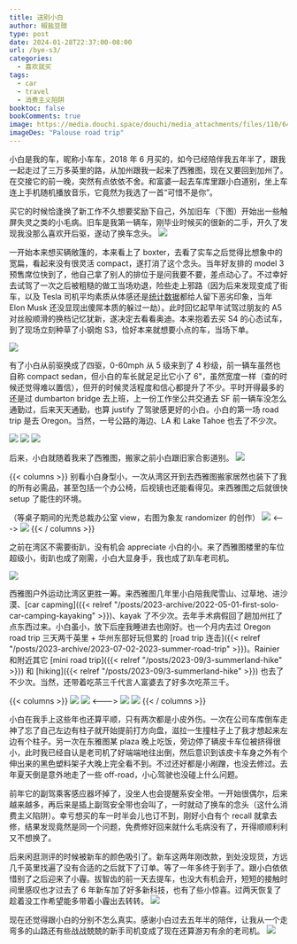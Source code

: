 ```yaml
---
title: 送别小白
author: 椒盐豆豉
type: post
date: 2024-01-28T22:37:00-08:00
url: /bye-s3/
categories:
  - 喜欢就买
tags:
  - car
  - travel
  - 消费主义陷阱
booktoc: false
bookComments: true
image: https://media.douchi.space/douchi/media_attachments/files/110/648/105/053/431/067/original/66393d5e17d07c78.png
imageDes: "Palouse road trip"
---
```


小白是我的车，昵称小车车，2018 年 6 月买的，如今已经陪伴我五年半了，跟我一起走过了三万多英里的路，从加州跟我一起来了西雅图，现在又要回到加州了。在交接它的前一晚，突然有点依依不舍。和富婆一起去车库里跟小白道别，坐上车连上手机随机播放音乐，它竟然为我选了一首“可惜不是你”。

<!--more-->

买它的时候恰逢换了新工作不久想要奖励下自己，外加旧车（下图）开始出一些触屏失灵之类的小毛病。旧车是我第一辆车，刚毕业时候买的很新的二手，开久了发现我没那么喜欢开后驱，遂动了换车念头。
![](https://media.douchi.space/douchi/media_attachments/files/111/837/984/968/374/131/original/82fa52945ea1cbc9.jpg)

一开始本来想买辆敞篷的，本来看上了 boxter，去看了实车之后觉得比想象中的宽扁，看起来没有很灵活 compact，遂打消了这个念头。当年好友排的 model 3 预售席位快到了，他自己拿了别人的排位于是问我要不要，差点动心了。不过幸好去试驾了一次之后被粗糙的做工当场劝退，险些走上邪路（因为后来发现变成了街车，以及 Tesla 司机平均素质从体感还是[统计数据](https://t.me/mtfront/2980)都给人留下恶劣印象，当年 Elon Musk 还没显现出傻屌本质的躲过一劫）。此时回忆起早年试驾过朋友的 A5 对丝般顺滑的换档记忆犹新，遂决定去看看奥迪。本来抱着去买 S4 的心态试车，到了现场立刻种草了小钢炮 S3，恰好本来就想要小点的车，当场下单。

![](https://media.douchi.space/douchi/media_attachments/files/111/838/030/349/527/859/original/f1f56c772e382db2.png)

有了小白从前驱换成了四驱，0-60mph 从 5 级来到了 4 秒级，前一辆车虽然也自称 compact sedan，但小白的车长就足足比它小了 6"，虽然宽度一样（查的时候还觉得难以置信），但开的时候灵活程度和信心都提升了不少。平时开得最多的还是过 dumbarton bridge 去上班，上一份工作坐公共交通去 SF 前一辆车没怎么通勤过，后来天天通勤，也算 justify 了驾驶感更好的小白。小白的第一场 road trip 是去 Oregon。当然，一号公路的海边、LA 和 Lake Tahoe 也去了不少次。

![](https://media.douchi.space/douchi/media_attachments/files/111/838/055/876/126/458/original/a0cf584334228c40.png)
![](https://media.douchi.space/douchi/media_attachments/files/111/838/058/710/027/742/original/e5a5c0008fe0690f.png)
![](https://media.douchi.space/douchi/media_attachments/files/111/840/617/521/484/222/original/1d935e5f3f116e9e.png)

后来，小白就随着我来了西雅图，搬家之前小白跟旧家合影道别。
![](https://media.douchi.space/douchi/media_attachments/files/111/840/684/817/093/080/original/d63b5f3f693f0c9b.png)

{{< columns >}}
别看小白身型小，一次从湾区开到去西雅图搬家居然也装下了我的所有必需品，甚至包括一个办公椅，后视镜也还能看得见。来西雅图之后就很快 setup 了能住的环境。

（等桌子期间的光秃总裁办公室 view，右图为象友 randomizer 的创作）
![](https://media.douchi.space/douchi/media_attachments/files/111/846/452/383/878/910/original/6d4a9bd666c02aba.png)
<--->
![](https://media.douchi.space/douchi/media_attachments/files/107/363/338/119/275/273/original/30fcc7f51597bd53.png)
{{< / columns >}}

之前在湾区不需要街趴，没有机会 appreciate 小白的小。来了西雅图楼里的车位超级小，街趴也成了刚需，小白大显身手，我也成了趴车老司机。

![](https://media.douchi.space/douchi/media_attachments/files/109/248/550/139/351/301/original/1c2bc76c71a5bf71.png)

西雅图户外运动比湾区更胜一筹。来西雅图几年里小白陪我爬雪山、过草地、进沙漠、[car capming]({{< relref "/posts/2023-archive/2022-05-01-first-solo-car-camping-kayaking" >}})、kayak 了不少次。去年手术病假回了趟加州扛了点东西过来。小白虽小，放下后座我睡进去也刚好。也一个月内去过 Oregon road trip 三天两千英里 + 华州东部好玩但累的 [road trip 连击]({{< relref "/posts/2023-archive/2023-07-02-2023-summer-road-trip" >}})。Rainier 和附近其它 [mini road trip]({{< relref "/posts/2023-09/3-summerland-hike" >}}) 和 [hiking]({{< relref "/posts/2023-09/3-summerland-hike" >}}) 也去了不少次。当然，还带着吃茶三千代言人富婆去了好多次吃茶三千。

{{< columns >}}
![](https://media.douchi.space/douchi/media_attachments/files/109/760/474/515/896/434/original/02df00d6eeaee494.jpeg)
![](https://media.douchi.space/douchi/media_attachments/files/110/648/105/053/431/067/original/66393d5e17d07c78.png)
<--->
![](https://media.douchi.space/douchi/media_attachments/files/111/840/706/106/001/084/original/a43f8fb7ae1970a6.jpg)
![](https://douchi.sfo3.digitaloceanspaces.com/blog-scw/2022/05/20220430_143942_2-1024x768.jpeg)
{{< / columns >}}

小白在我手上这些年也还算平顺，只有两次都是小皮外伤。一次在公司车库倒车走神了忘了自己左边有柱子就开始提前打方向盘，滋拉一生撞柱子上了我才想起来左边有个柱子。另一次在东雅图某 plaza 晚上吃饭，旁边停了辆皮卡车位被挤得很小，此时我已经自认是老司机了好端端地往出倒，然后意识到该皮卡车身之外有个伸出来的黑色塑料架子大晚上完全看不到。不过还好都是小剐蹭，也没去修过。去年夏天倒是意外地走了一些 off-road，小心驾驶也没碰上什么问题。

前年它的副驾乘客感应器坏掉了，没坐人也会提醒系安全带。一开始很偶尔，后来越来越多，再后来是插上副驾安全带也会叫了，一时就动了换车的念头（这什么消费主义陷阱）。幸亏想买的车一时半会儿也订不到，刚好小白有个 recall 就拿去修，结果发现竟然是同一个问题，免费修好回来就什么毛病没有了，开得顺顺利利又不想换了。

后来闲逛测评的时候被新车的颜色吸引了。新车这两年刚改款，到处没现货，方远几千英里找遍了没有合适的之后就下了订单。等了一年多终于到手了。跟小白依依惜别了之后迎来了小霾。拔智齿的前一天去提车，也没大有机会开，短短的接触时间里感叹也才过去了 6 年新车加了好多新科技，也有了些小惊喜。过两天恢复了趁着没工作希望能多带着小霾出去转转。
![](https://media.douchi.space/douchi/media_attachments/files/111/843/320/287/477/707/original/5b297f716a420991.jpg)

现在还觉得跟小白的分别不怎么真实。感谢小白过去五年半的陪伴，让我从一个走弯多的山路还有些战战兢兢的新手司机变成了现在还算游刃有余的老司机。
![](https://media.douchi.space/douchi/media_attachments/files/111/846/401/726/905/318/original/6230648225926942.jpg)